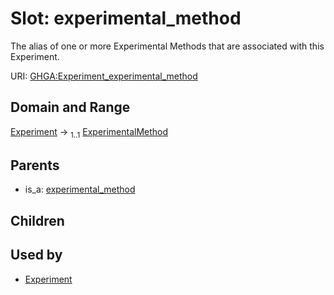 
# Slot: experimental_method


The alias of one or more Experimental Methods that are associated with this Experiment.

URI: [GHGA:Experiment_experimental_method](https://w3id.org/GHGA/Experiment_experimental_method)


## Domain and Range

[Experiment](Experiment.md) &#8594;  <sub>1..1</sub> [ExperimentalMethod](ExperimentalMethod.md)

## Parents

 *  is_a: [experimental_method](experimental_method.md)

## Children


## Used by

 * [Experiment](Experiment.md)
